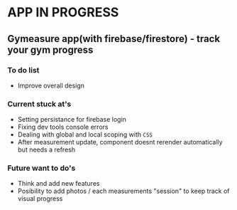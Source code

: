 # APP IN PROGRESS

## Gymeasure app(with firebase/firestore) - track your gym progress

### To do list
- Improve overall design

### Current stuck at's
- Setting persistance for firebase login
- Fixing dev tools console errors
- Dealing with global and local scoping with `CSS`
- After measurement update, component doesnt rerender automatically but needs a refresh

### Future want to do's
- Think and add new features
- Posibility to add photos / each measurements "session" to keep track of visual progress
